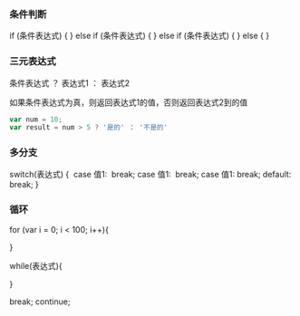 ### 条件判断

if (条件表达式) {
} else if (条件表达式) {
} else if (条件表达式) {
} else {
}

### 三元表达式

条件表达式 ？ 表达式1 ： 表达式2

如果条件表达式为真，则返回表达式1的值，否则返回表达式2到的值

```javascript
var num = 10;
var result = num > 5 ? '是的' ： '不是的'
```

### 多分支

switch(表达式) {
​	case 值1:
​		break;
case 值1:
​		break;
case 值1:
​		break;
default:
​		break;
}

### 循环

for (var i = 0; i < 100; i++){

}

while(表达式){

}

break; continue;